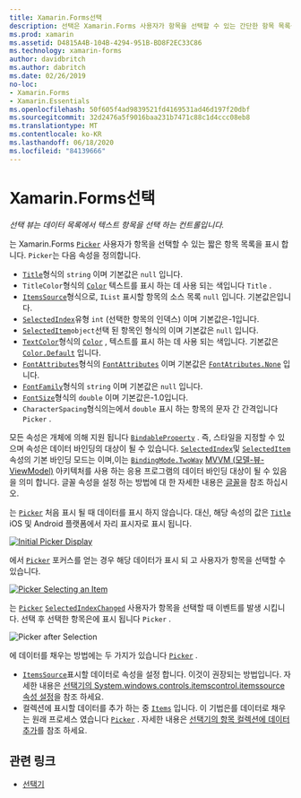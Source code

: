 ```yaml
---
title: Xamarin.Forms선택
description: 선택은 Xamarin.Forms 사용자가 항목을 선택할 수 있는 간단한 항목 목록을 표시 합니다. 이 문서에서는 선택 클래스를 사용 하 여 데이터 목록에서 텍스트 항목을 선택 하는 방법을 설명 합니다.
ms.prod: xamarin
ms.assetid: D4815A4B-104B-4294-951B-BD8F2EC33C86
ms.technology: xamarin-forms
author: davidbritch
ms.author: dabritch
ms.date: 02/26/2019
no-loc:
- Xamarin.Forms
- Xamarin.Essentials
ms.openlocfilehash: 50f605f4ad9839521fd4169531ad46d197f20dbf
ms.sourcegitcommit: 32d2476a5f9016baa231b7471c88c1d4ccc08eb8
ms.translationtype: MT
ms.contentlocale: ko-KR
ms.lasthandoff: 06/18/2020
ms.locfileid: "84139666"
---
```

# <a name="xamarinforms-picker"></a>Xamarin.Forms선택

_선택 뷰는 데이터 목록에서 텍스트 항목을 선택 하는 컨트롤입니다._

는 Xamarin.Forms [`Picker`](xref:Xamarin.Forms.Picker) 사용자가 항목을 선택할 수 있는 짧은 항목 목록을 표시 합니다. `Picker`는 다음 속성을 정의합니다.

- [`Title`](xref:Xamarin.Forms.Picker.Title)형식의 `string` 이며 기본값은 `null` 입니다.
- `TitleColor`형식의 [`Color`](xref:Xamarin.Forms.Color) 텍스트를 표시 하는 데 사용 되는 색입니다 `Title` .
- [`ItemsSource`](xref:Xamarin.Forms.Picker.ItemsSource)형식으로, `IList` 표시할 항목의 소스 목록 `null` 입니다. 기본값은입니다.
- [`SelectedIndex`](xref:Xamarin.Forms.Picker.SelectedIndex)유형 `int` (선택한 항목의 인덱스) 이며 기본값은-1입니다.
- [`SelectedItem`](xref:Xamarin.Forms.Picker.SelectedItem)`object`선택 된 항목인 형식의 이며 기본값은 `null` 입니다.
- [`TextColor`](xref:Xamarin.Forms.Picker.TextColor)형식의 [`Color`](xref:Xamarin.Forms.Color) , 텍스트를 표시 하는 데 사용 되는 색입니다. 기본값은 [`Color.Default`](xref:Xamarin.Forms.Color.Default) 입니다.
- [`FontAttributes`](xref:Xamarin.Forms.Picker.FontAttributes)형식의 [`FontAttributes`](xref:Xamarin.Forms.FontAttributes) 이며 기본값은 [`FontAtributes.None`](xref:Xamarin.Forms.FontAttributes.None) 입니다.
- [`FontFamily`](xref:Xamarin.Forms.Picker.FontFamily)형식의 `string` 이며 기본값은 `null` 입니다.
- [`FontSize`](xref:Xamarin.Forms.Picker.FontSize)형식의 `double` 이며 기본값은-1.0입니다.
- `CharacterSpacing`형식의는에서 `double` 표시 하는 항목의 문자 간 간격입니다 `Picker` .

모든 속성은 개체에 의해 지원 됩니다 [`BindableProperty`](xref:Xamarin.Forms.BindableProperty) . 즉, 스타일을 지정할 수 있으며 속성은 데이터 바인딩의 대상이 될 수 있습니다. [`SelectedIndex`](xref:Xamarin.Forms.Picker.SelectedIndex)및 [`SelectedItem`](xref:Xamarin.Forms.Picker.SelectedItem) 속성의 기본 바인딩 모드는 이며,이는 [`BindingMode.TwoWay`](xref:Xamarin.Forms.BindingMode.TwoWay) [MVVM (모델-뷰-ViewModel)](~/xamarin-forms/enterprise-application-patterns/mvvm.md) 아키텍처를 사용 하는 응용 프로그램의 데이터 바인딩 대상이 될 수 있음을 의미 합니다. 글꼴 속성을 설정 하는 방법에 대 한 자세한 내용은 [글꼴](~/xamarin-forms/user-interface/text/fonts.md)을 참조 하십시오.

는 [`Picker`](xref:Xamarin.Forms.Picker) 처음 표시 될 때 데이터를 표시 하지 않습니다. 대신, 해당 속성의 값은 [`Title`](xref:Xamarin.Forms.Picker.Title) iOS 및 Android 플랫폼에서 자리 표시자로 표시 됩니다.

[![](images/picker-initial.png "Initial Picker Display")](images/picker-initial-large.png#lightbox "Initial Picker Display")

에서 [`Picker`](xref:Xamarin.Forms.Picker) 포커스를 얻는 경우 해당 데이터가 표시 되 고 사용자가 항목을 선택할 수 있습니다.

[![](images/picker-selection.png "Picker Selecting an Item")](images/picker-selection-large.png#lightbox "Picker Selecting an Item")

는 [`Picker`](xref:Xamarin.Forms.Picker) [`SelectedIndexChanged`](xref:Xamarin.Forms.Picker.SelectedIndexChanged) 사용자가 항목을 선택할 때 이벤트를 발생 시킵니다. 선택 후 선택한 항목은에 표시 됩니다 `Picker` .

![](images/picker-after-selection.png "Picker after Selection")

에 데이터를 채우는 방법에는 두 가지가 있습니다 [`Picker`](xref:Xamarin.Forms.Picker) .

- [`ItemsSource`](xref:Xamarin.Forms.Picker.ItemsSource)표시할 데이터로 속성을 설정 합니다. 이것이 권장되는 방법입니다. 자세한 내용은 [선택기의 System.windows.controls.itemscontrol.itemssource 속성 설정](populating-itemssource.md)을 참조 하세요.
- 컬렉션에 표시할 데이터를 추가 하는 중 [`Items`](xref:Xamarin.Forms.Picker.Items) 입니다. 이 기법은를 데이터로 채우는 원래 프로세스 였습니다 [`Picker`](xref:Xamarin.Forms.Picker) . 자세한 내용은 [선택기의 항목 컬렉션에 데이터 추가](populating-items.md)를 참조 하세요.

## <a name="related-links"></a>관련 링크

- [선택기](xref:Xamarin.Forms.Picker)
